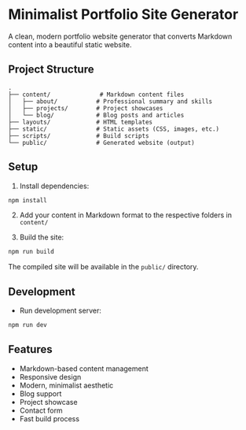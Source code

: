 # Minimalist Portfolio Site Generator

A clean, modern portfolio website generator that converts Markdown content into a beautiful static website.

## Project Structure

```
.
├── content/              # Markdown content files
│   ├── about/           # Professional summary and skills
│   ├── projects/        # Project showcases
│   └── blog/            # Blog posts and articles
├── layouts/             # HTML templates
├── static/              # Static assets (CSS, images, etc.)
├── scripts/             # Build scripts
└── public/              # Generated website (output)
```

## Setup

1. Install dependencies:
```bash
npm install
```

2. Add your content in Markdown format to the respective folders in `content/`

3. Build the site:
```bash
npm run build
```

The compiled site will be available in the `public/` directory.

## Development

- Run development server:
```bash
npm run dev
```

## Features

- Markdown-based content management
- Responsive design
- Modern, minimalist aesthetic
- Blog support
- Project showcase
- Contact form
- Fast build process 